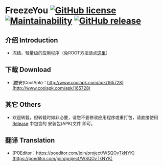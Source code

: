 # FreezeYou  [![GitHub license](https://img.shields.io/badge/license-MIT-brightgreen.svg)](https://github.com/Playhi/FreezeYou/blob/master/LICENSE) [![Maintainability](https://api.codeclimate.com/v1/badges/727a63c38deeadb0c468/maintainability)](https://codeclimate.com/github/Playhi/FreezeYou/maintainability) [![GitHub release](https://img.shields.io/github/release/Playhi/FreezeYou.svg)](https://github.com/Playhi/FreezeYou/releases)
## 介绍 Introduction
* 冻结，轻量级的应用程序（免ROOT方法请点[这里](https://github.com/Playhi/FreezeYou/wiki/%E5%85%8DROOT%E4%BD%BF%E7%94%A8)）
## 下载 Download
* [酷安(CoolApk)：http://www.coolapk.com/apk/165728](http://www.coolapk.com/apk/165728)
## 其它 Others
* 欢迎转载，但转载时如非必要，请您不要修改应用程序或重打包，请直接使用 [Release](https://github.com/Playhi/FreezeYou/releases) 中包含的 安装包(APK)文件 即可。
## 翻译 Translation
* [POEditor：https://poeditor.com/join/project/WSQOvTkNYK](https://poeditor.com/join/project/WSQOvTkNYK)
